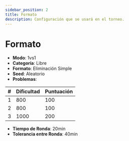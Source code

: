 ```yaml
---
sidebar_position: 2
title: Formato
description: Configuración que se usará en el torneo.
---
```


# Formato

* **Modo**: 1vs1
* **Categoría**: Libre
* **Formato**: Eliminación Simple
* **Seed**: Aleatorio
* **Problemas**:

| # | Dificultad | Puntuación |
|---|------------|------------|
| 1 |     800    |     100    |
| 2 |     800    |     100    |
| 3 |    1000    |     200    |

* **Tiempo de Ronda**: 20min
* **Tolerancia entre Ronda**: 40min